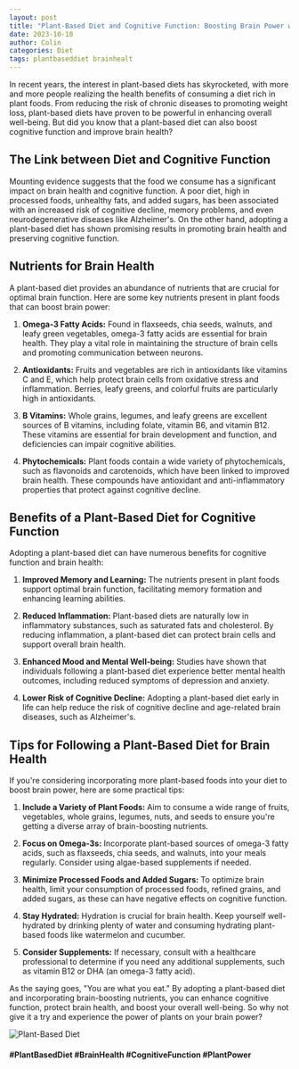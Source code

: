 ```yaml
---
layout: post
title: "Plant-Based Diet and Cognitive Function: Boosting Brain Power with Plants"
date: 2023-10-10
author: Colin
categories: Diet
tags: plantbaseddiet brainhealt
---
```


In recent years, the interest in plant-based diets has skyrocketed, with more and more people realizing the health benefits of consuming a diet rich in plant foods. From reducing the risk of chronic diseases to promoting weight loss, plant-based diets have proven to be powerful in enhancing overall well-being. But did you know that a plant-based diet can also boost cognitive function and improve brain health? 

## The Link between Diet and Cognitive Function

Mounting evidence suggests that the food we consume has a significant impact on brain health and cognitive function. A poor diet, high in processed foods, unhealthy fats, and added sugars, has been associated with an increased risk of cognitive decline, memory problems, and even neurodegenerative diseases like Alzheimer's. On the other hand, adopting a plant-based diet has shown promising results in promoting brain health and preserving cognitive function.

## Nutrients for Brain Health

A plant-based diet provides an abundance of nutrients that are crucial for optimal brain function. Here are some key nutrients present in plant foods that can boost brain power:

1. **Omega-3 Fatty Acids:** Found in flaxseeds, chia seeds, walnuts, and leafy green vegetables, omega-3 fatty acids are essential for brain health. They play a vital role in maintaining the structure of brain cells and promoting communication between neurons.

2. **Antioxidants:** Fruits and vegetables are rich in antioxidants like vitamins C and E, which help protect brain cells from oxidative stress and inflammation. Berries, leafy greens, and colorful fruits are particularly high in antioxidants.

3. **B Vitamins:** Whole grains, legumes, and leafy greens are excellent sources of B vitamins, including folate, vitamin B6, and vitamin B12. These vitamins are essential for brain development and function, and deficiencies can impair cognitive abilities.

4. **Phytochemicals:** Plant foods contain a wide variety of phytochemicals, such as flavonoids and carotenoids, which have been linked to improved brain health. These compounds have antioxidant and anti-inflammatory properties that protect against cognitive decline.

## Benefits of a Plant-Based Diet for Cognitive Function

Adopting a plant-based diet can have numerous benefits for cognitive function and brain health:

1. **Improved Memory and Learning:** The nutrients present in plant foods support optimal brain function, facilitating memory formation and enhancing learning abilities.

2. **Reduced Inflammation:** Plant-based diets are naturally low in inflammatory substances, such as saturated fats and cholesterol. By reducing inflammation, a plant-based diet can protect brain cells and support overall brain health.

3. **Enhanced Mood and Mental Well-being:** Studies have shown that individuals following a plant-based diet experience better mental health outcomes, including reduced symptoms of depression and anxiety.

4. **Lower Risk of Cognitive Decline:** Adopting a plant-based diet early in life can help reduce the risk of cognitive decline and age-related brain diseases, such as Alzheimer's.

## Tips for Following a Plant-Based Diet for Brain Health

If you're considering incorporating more plant-based foods into your diet to boost brain power, here are some practical tips:

1. **Include a Variety of Plant Foods:** Aim to consume a wide range of fruits, vegetables, whole grains, legumes, nuts, and seeds to ensure you're getting a diverse array of brain-boosting nutrients.

2. **Focus on Omega-3s:** Incorporate plant-based sources of omega-3 fatty acids, such as flaxseeds, chia seeds, and walnuts, into your meals regularly. Consider using algae-based supplements if needed.

3. **Minimize Processed Foods and Added Sugars:** To optimize brain health, limit your consumption of processed foods, refined grains, and added sugars, as these can have negative effects on cognitive function.

4. **Stay Hydrated:** Hydration is crucial for brain health. Keep yourself well-hydrated by drinking plenty of water and consuming hydrating plant-based foods like watermelon and cucumber.

5. **Consider Supplements:** If necessary, consult with a healthcare professional to determine if you need any additional supplements, such as vitamin B12 or DHA (an omega-3 fatty acid).

As the saying goes, "You are what you eat." By adopting a plant-based diet and incorporating brain-boosting nutrients, you can enhance cognitive function, protect brain health, and boost your overall well-being. So why not give it a try and experience the power of plants on your brain power?

![Plant-Based Diet](https://source.unsplash.com/1600x900/?plant-based-diet) 

#### #PlantBasedDiet #BrainHealth #CognitiveFunction #PlantPower